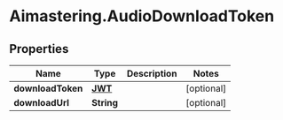 # Aimastering.AudioDownloadToken

## Properties
Name | Type | Description | Notes
------------ | ------------- | ------------- | -------------
**downloadToken** | [**JWT**](JWT.md) |  | [optional] 
**downloadUrl** | **String** |  | [optional] 


